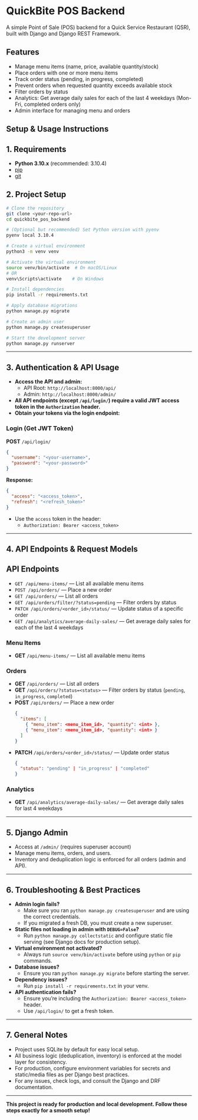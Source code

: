 # QuickBite POS Backend

A simple Point of Sale (POS) backend for a Quick Service Restaurant (QSR), built with Django and Django REST Framework.

## Features
- Manage menu items (name, price, available quantity/stock)
- Place orders with one or more menu items
- Track order status (pending, in progress, completed)
- Prevent orders when requested quantity exceeds available stock
- Filter orders by status
- Analytics: Get average daily sales for each of the last 4 weekdays (Mon-Fri, completed orders only)
- Admin interface for managing menu and orders


## Setup & Usage Instructions

## 1. Requirements
- **Python 3.10.x** (recommended: 3.10.4)
- [pip](https://pip.pypa.io/en/stable/)
- [git](https://git-scm.com/)

## 2. Project Setup

```bash
# Clone the repository
git clone <your-repo-url>
cd quickbite_pos_backend

# (Optional but recommended) Set Python version with pyenv
pyenv local 3.10.4

# Create a virtual environment
python3 -m venv venv

# Activate the virtual environment
source venv/bin/activate  # On macOS/Linux
# OR
venv\Scripts\activate    # On Windows

# Install dependencies
pip install -r requirements.txt

# Apply database migrations
python manage.py migrate

# Create an admin user
python manage.py createsuperuser

# Start the development server
python manage.py runserver
```

---

## 3. Authentication & API Usage

- **Access the API and admin:**
   - API Root: `http://localhost:8000/api/`
   - Admin: `http://localhost:8000/admin/`
- **All API endpoints (except `/api/login/`) require a valid JWT access token in the `Authorization` header.**
- **Obtain your tokens via the login endpoint:**

### Login (Get JWT Token)
**POST** `/api/login/`
```json
{
  "username": "<your-username>",
  "password": "<your-password>"
}
```
**Response:**
```json
{
  "access": "<access_token>",
  "refresh": "<refresh_token>"
}
```
- Use the `access` token in the header:
  - `Authorization: Bearer <access_token>`

---

## 4. API Endpoints & Request Models
## API Endpoints

- `GET /api/menu-items/` — List all available menu items
- `POST /api/orders/` — Place a new order
- `GET /api/orders/` — List all orders
- `GET /api/orders/filter/?status=pending` — Filter orders by status
- `PATCH /api/orders/<order_id>/status/` — Update status of a specific order
- `GET /api/analytics/average-daily-sales/` — Get average daily sales for each of the last 4 weekdays

### Menu Items
- **GET** `/api/menu-items/` — List all available menu items

### Orders
- **GET** `/api/orders/` — List all orders
- **GET** `/api/orders/?status=<status>` — Filter orders by status (`pending`, `in_progress`, `completed`)
- **POST** `/api/orders/` — Place a new order
    ```json
    {
      "items": [
        { "menu_item": <menu_item_id>, "quantity": <int> },
        { "menu_item": <menu_item_id>, "quantity": <int> }
      ]
    }
    ```
- **PATCH** `/api/orders/<order_id>/status/` — Update order status
    ```json
    {
      "status": "pending" | "in_progress" | "completed"
    }
    ```

### Analytics
- **GET** `/api/analytics/average-daily-sales/` — Get average daily sales for last 4 weekdays

---

## 5. Django Admin
- Access at `/admin/` (requires superuser account)
- Manage menu items, orders, and users.
- Inventory and deduplication logic is enforced for all orders (admin and API).

---

## 6. Troubleshooting & Best Practices

- **Admin login fails?**
    - Make sure you ran `python manage.py createsuperuser` and are using the correct credentials.
    - If you migrated a fresh DB, you must create a new superuser.
- **Static files not loading in admin with `DEBUG=False`?**
    - Run `python manage.py collectstatic` and configure static file serving (see Django docs for production setup).
- **Virtual environment not activated?**
    - Always run `source venv/bin/activate` before using `python` or `pip` commands.
- **Database issues?**
    - Ensure you ran `python manage.py migrate` before starting the server.
- **Dependency issues?**
    - Run `pip install -r requirements.txt` in your venv.
- **API authentication fails?**
    - Ensure you’re including the `Authorization: Bearer <access_token>` header.
    - Use `/api/login/` to get a fresh token.

---

## 7. General Notes
- Project uses SQLite by default for easy local setup.
- All business logic (deduplication, inventory) is enforced at the model layer for consistency.
- For production, configure environment variables for secrets and static/media files as per Django best practices.
- For any issues, check logs, and consult the Django and DRF documentation.

---

**This project is ready for production and local development. Follow these steps exactly for a smooth setup!**
